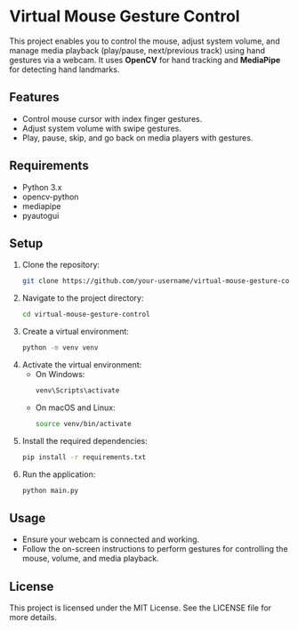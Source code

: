 # Virtual Mouse Gesture Control

This project enables you to control the mouse, adjust system volume, and manage media playback (play/pause, next/previous track) using hand gestures via a webcam. It uses **OpenCV** for hand tracking and **MediaPipe** for detecting hand landmarks.

## Features
- Control mouse cursor with index finger gestures.
- Adjust system volume with swipe gestures.
- Play, pause, skip, and go back on media players with gestures.

## Requirements
- Python 3.x
- opencv-python
- mediapipe
- pyautogui

## Setup

1. Clone the repository:
    ```bash
    git clone https://github.com/your-username/virtual-mouse-gesture-control.git
    ```
2. Navigate to the project directory:
    ```bash
    cd virtual-mouse-gesture-control
    ```
3. Create a virtual environment:
    ```bash
    python -m venv venv
    ```
4. Activate the virtual environment:
    - On Windows:
      ```bash
      venv\Scripts\activate
      ```
    - On macOS and Linux:
      ```bash
      source venv/bin/activate
      ```
5. Install the required dependencies:
    ```bash
    pip install -r requirements.txt
    ```
6. Run the application:
    ```bash
    python main.py
    ```

## Usage
- Ensure your webcam is connected and working.
- Follow the on-screen instructions to perform gestures for controlling the mouse, volume, and media playback.

## License
This project is licensed under the MIT License. See the LICENSE file for more details.
